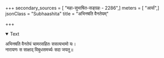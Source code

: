 +++
secondary_sources = [ "महा-सुभाषित-सङ्ग्रहः - 2286",]
meters = [ "आर्या",]
jsonClass = "Subhaashita"
title = "अभिनषति वैनतेयम्"

+++

<details open><summary>Text</summary>

अभिनषति वैनतेयं चामरसहितः ससत्यभामो यः।  
नारायणः स साक्षाद् विबुधसमर्च्यः सदा जयतु॥
</details>
